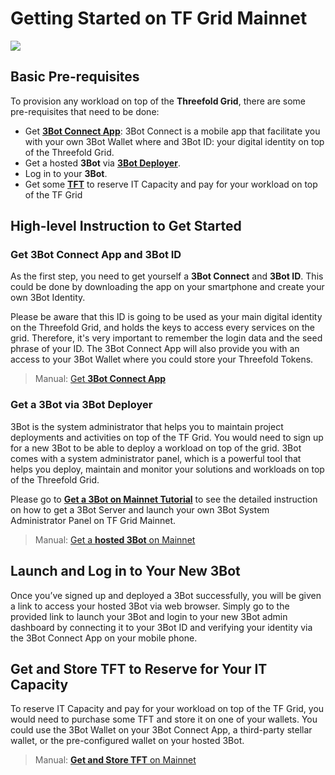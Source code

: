 # Getting Started on TF Grid Mainnet

![](get_started_mainnet.png)


## Basic Pre-requisites

To provision any workload on top of the __Threefold Grid__, there are some pre-requisites that need to be done:
- Get [__3Bot Connect App__](mainnet_3botconnect.md): 3Bot Connect is a mobile app that facilitate you with your own 3Bot Wallet where and 3Bot ID: your digital identity on top of the Threefold Grid.
- Get a hosted __3Bot__ via [__3Bot Deployer__](mainnet_3bot.md).
- Log in to your __3Bot__.
- Get some [__TFT__](mainnet_gettft.md) to reserve IT Capacity and pay for your workload on top of the TF Grid

## High-level Instruction to Get Started

### Get 3Bot Connect App and 3Bot ID


As the first step, you need to get yourself a **3Bot Connect** and **3Bot ID**. This could be done by downloading the app on your smartphone and create your own 3Bot Identity. 

Please be aware that this ID is going to be used as your main digital identity on the Threefold Grid, and holds the keys to access every services on the grid. Therefore, it's very important to remember the login data and the seed phrase of your ID. The 3Bot Connect App will also provide you with an access to your 3Bot Wallet where you could store your Threefold Tokens.

> Manual: [Get __3Bot Connect App__](mainnet_3botconnect.md)

### Get a 3Bot via 3Bot Deployer

3Bot is the system administrator that helps you to maintain project deployments and activities on top of the TF Grid.
You would need to sign up for a new 3Bot to be able to deploy a workload on top of the grid. 3Bot comes with a system administrator panel, which is a powerful tool that helps you deploy, maintain and monitor your solutions and workloads on top of the Threefold Grid.

Please go to [**Get a 3Bot on Mainnet Tutorial**](getting_started_3bot.md) to see the detailed instruction on how to get a 3Bot Server and launch your own 3Bot System Administrator Panel on TF Grid Mainnet.

> Manual: [Get a __hosted 3Bot__ on Mainnet](mainnet_3bot.md)

## Launch and Log in to Your New 3Bot

Once you’ve signed up and deployed a 3Bot successfully, you will be given a link to access your hosted 3Bot via web browser. Simply go to the provided link to launch your 3Bot and login to your new 3Bot admin dashboard by connecting it to your 3Bot ID and verifying your identity via the 3Bot Connect App on your mobile phone.


## Get and Store TFT to Reserve for Your IT Capacity

To reserve IT Capacity and pay for your workload on top of the TF Grid, you would need to purchase some TFT and store it on one of your wallets. You could use the 3Bot Wallet on your 3Bot Connect App, a third-party stellar wallet, or the pre-configured wallet on your hosted 3Bot.

> Manual: [__Get and Store TFT__ on Mainnet](mainnet_gettft.md)
